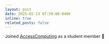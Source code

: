 ```yaml
---
layout: post
date: 2025-02-13 07:59:00-0400
inline: true
related_posts: false
---
```


Joined [AccessComputing](https://www.washington.edu/accesscomputing/) as a student member :tada:
